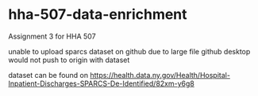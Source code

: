 # hha-507-data-enrichment

Assignment 3 for HHA 507

unable to upload sparcs dataset on github due to large file 
github desktop would not push to origin with dataset

dataset can be found on  https://health.data.ny.gov/Health/Hospital-Inpatient-Discharges-SPARCS-De-Identified/82xm-y6g8
